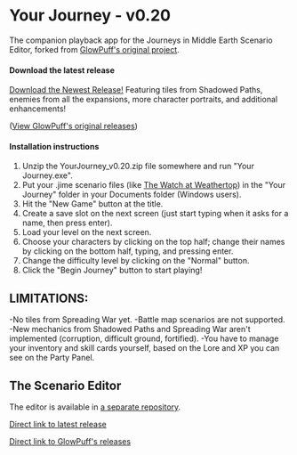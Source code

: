 # Your Journey - v0.20
The companion playback app for the Journeys in Middle Earth Scenario Editor, forked from [GlowPuff's original project](https://github.com/GlowPuff/your-journey).


#### Download the latest release
[Download the Newest Release!](https://github.com/TrnsltLife/your-journey/releases/tag/v0.20) Featuring tiles from Shadowed Paths, enemies from all the expansions, more character portraits, and additional enhancements!

([View GlowPuff's original releases](https://github.com/GlowPuff/your-journey/releases))

#### Installation instructions
1. Unzip the YourJourney_v0.20.zip file somewhere and run "Your Journey.exe".
2. Put your .jime scenario files (like [The Watch at Weathertop](https://drive.google.com/file/d/1Rr2HZlZ-ba17b714xOql2_Dgg5pnyWIg/view?usp=sharing)) in the "Your Journey" folder in your Documents folder (Windows users).
3. Hit the "New Game" button at the title.
4. Create a save slot on the next screen (just start typing when it asks for a name, then press enter).
5. Load your level on the next screen.
6. Choose your characters by clicking on the top half; change their names by clicking on the bottom half, typing, and pressing enter.
7. Change the difficulty level by clicking on the "Normal" button.
8. Click the "Begin Journey" button to start playing!

## LIMITATIONS:
-No tiles from Spreading War yet.
-Battle map scenarios are not supported.
-New mechanics from Shadowed Paths and Spreading War aren't implemented (corruption, difficult ground, fortified).
-You have to manage your inventory and skill cards yourself, based on the Lore and XP you can see on the Party Panel.

## The Scenario Editor
The editor is available in [a separate repository](https://github.com/TrnsltLife/JiMEditor).

[Direct link to latest release](https://github.com/TrnsltLife/JiMEditor/releases)

[Direct link to GlowPuff's releases](https://github.com/GlowPuff/JiMEditor/releases)
